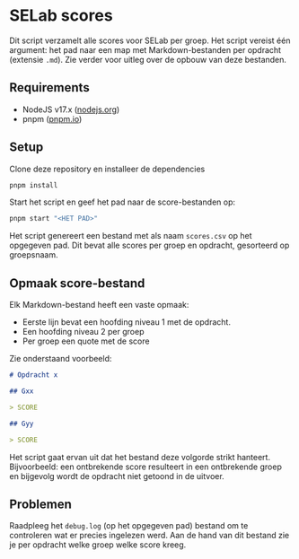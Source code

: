 # SELab scores

Dit script verzamelt alle scores voor SELab per groep. Het script vereist één argument: het pad naar een map met Markdown-bestanden per opdracht (extensie `.md`). Zie verder voor uitleg over de opbouw van deze bestanden.

## Requirements

- NodeJS v17.x ([nodejs.org](https://nodejs.org))
- pnpm ([pnpm.io](https://pnpm.io))

## Setup

Clone deze repository en installeer de dependencies

```bash
pnpm install
```

Start het script en geef het pad naar de score-bestanden op:


```bash
pnpm start "<HET PAD>"
```

Het script genereert een bestand met als naam `scores.csv` op het opgegeven pad. Dit bevat alle scores per groep en opdracht, gesorteerd op groepsnaam.

## Opmaak score-bestand

Elk Markdown-bestand heeft een vaste opmaak:

- Eerste lijn bevat een hoofding niveau 1 met de opdracht.
- Een hoofding niveau 2 per groep
- Per groep een quote met de score

Zie onderstaand voorbeeld:

```markdown
# Opdracht x

## Gxx

> SCORE

## Gyy

> SCORE
```

Het script gaat ervan uit dat het bestand deze volgorde strikt hanteert. Bijvoorbeeld: een ontbrekende score resulteert in een ontbrekende groep en bijgevolg wordt de opdracht niet getoond in de uitvoer.

## Problemen

Raadpleeg het `debug.log` (op het opgegeven pad) bestand om te controleren wat er precies ingelezen werd. Aan de hand van dit bestand zie je per opdracht welke groep welke score kreeg.
